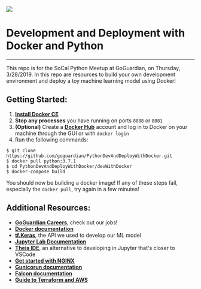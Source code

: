 ![](https://media.glassdoor.com/sqll/1065069/goguardian-squarelogo-1444844793154.png)

# Development and Deployment with Docker and Python
---

This repo is for the SoCal Python Meetup at GoGuardian, on Thursday, 3/28/2019.
In this repo are resources to build your own development environment and deploy a toy machine learning model using Docker!

## Getting Started:

1. [**Install Docker CE**](https://www.docker.com/get-started)
2. **Stop any processes** you have running on ports `8888` or `8081`
3. **(Optional)** Create a [**Docker Hub**](https://hub.docker.com) account and log in to Docker on your machine through the GUI or with `docker login`
4. Run the following commands:

```
$ git clone https://github.com/goguardian/PythonDevAndDeployWithDocker.git
$ docker pull python:3.7.1
$ cd PythonDevAndDeployWithDocker/devWithDocker
$ docker-compose build
```

You should now be building a docker image! If any of these steps fail, especially the `docker pull`, try again in a few minutes!

## Additional Resources:


* [**GoGuardian Careers**](https://www.goguardian.com/careers.html), check out our jobs!
* [**Docker documentation**](https://docs.docker.com/)
* [**tf.Keras**](https://www.tensorflow.org/guide/keras), the API we used to develop our ML model
* [**Jupyter Lab Documentation**](https://jupyterlab.readthedocs.io/en/stable/)
* [**Theia IDE**](https://github.com/theia-ide/theia), an alternative to developing in Jupyter that's closer to VSCode
* [**Get started with NGINX**](http://nginx.org/en/docs/beginners_guide.html)
* [**Gunicorun documentation**](https://gunicorn.org/#docs)
* [**Falcon documentation**](https://falcon.readthedocs.io/en/stable/)
* [**Guide to Terraform and AWS**](https://learn.hashicorp.com/terraform/?track=getting-started#getting-started)

